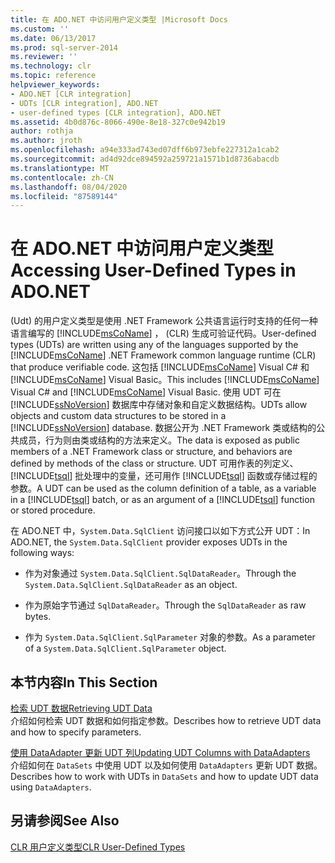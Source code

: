 ```yaml
---
title: 在 ADO.NET 中访问用户定义类型 |Microsoft Docs
ms.custom: ''
ms.date: 06/13/2017
ms.prod: sql-server-2014
ms.reviewer: ''
ms.technology: clr
ms.topic: reference
helpviewer_keywords:
- ADO.NET [CLR integration]
- UDTs [CLR integration], ADO.NET
- user-defined types [CLR integration], ADO.NET
ms.assetid: 4b0d876c-8066-490e-8e18-327c0e942b19
author: rothja
ms.author: jroth
ms.openlocfilehash: a94e333ad743ed07dff6b973ebfe227312a1cab2
ms.sourcegitcommit: ad4d92dce894592a259721a1571b1d8736abacdb
ms.translationtype: MT
ms.contentlocale: zh-CN
ms.lasthandoff: 08/04/2020
ms.locfileid: "87589144"
---
```

# <a name="accessing-user-defined-types-in-adonet"></a><span data-ttu-id="7cae5-102">在 ADO.NET 中访问用户定义类型</span><span class="sxs-lookup"><span data-stu-id="7cae5-102">Accessing User-Defined Types in ADO.NET</span></span>
  <span data-ttu-id="7cae5-103"> (Udt) 的用户定义类型是使用 .NET Framework 公共语言运行时支持的任何一种语言编写的 [!INCLUDE[msCoName](../../includes/msconame-md.md)] ， (CLR) 生成可验证代码。</span><span class="sxs-lookup"><span data-stu-id="7cae5-103">User-defined types (UDTs) are written using any of the languages supported by the [!INCLUDE[msCoName](../../includes/msconame-md.md)] .NET Framework common language runtime (CLR) that produce verifiable code.</span></span> <span data-ttu-id="7cae5-104">这包括 [!INCLUDE[msCoName](../../includes/msconame-md.md)] Visual C# 和 [!INCLUDE[msCoName](../../includes/msconame-md.md)] Visual Basic。</span><span class="sxs-lookup"><span data-stu-id="7cae5-104">This includes [!INCLUDE[msCoName](../../includes/msconame-md.md)] Visual C# and [!INCLUDE[msCoName](../../includes/msconame-md.md)] Visual Basic.</span></span> <span data-ttu-id="7cae5-105">使用 UDT 可在 [!INCLUDE[ssNoVersion](../../includes/ssnoversion-md.md)] 数据库中存储对象和自定义数据结构。</span><span class="sxs-lookup"><span data-stu-id="7cae5-105">UDTs allow objects and custom data structures to be stored in a [!INCLUDE[ssNoVersion](../../includes/ssnoversion-md.md)] database.</span></span> <span data-ttu-id="7cae5-106">数据公开为 .NET Framework 类或结构的公共成员，行为则由类或结构的方法来定义。</span><span class="sxs-lookup"><span data-stu-id="7cae5-106">The data is exposed as public members of a .NET Framework class or structure, and behaviors are defined by methods of the class or structure.</span></span> <span data-ttu-id="7cae5-107">UDT 可用作表的列定义、[!INCLUDE[tsql](../../includes/tsql-md.md)] 批处理中的变量，还可用作 [!INCLUDE[tsql](../../includes/tsql-md.md)] 函数或存储过程的参数。</span><span class="sxs-lookup"><span data-stu-id="7cae5-107">A UDT can be used as the column definition of a table, as a variable in a [!INCLUDE[tsql](../../includes/tsql-md.md)] batch, or as an argument of a [!INCLUDE[tsql](../../includes/tsql-md.md)] function or stored procedure.</span></span>  
  
 <span data-ttu-id="7cae5-108">在 ADO.NET 中，`System.Data.SqlClient` 访问接口以如下方式公开 UDT：</span><span class="sxs-lookup"><span data-stu-id="7cae5-108">In ADO.NET, the `System.Data.SqlClient` provider exposes UDTs in the following ways:</span></span>  
  
-   <span data-ttu-id="7cae5-109">作为对象通过 `System.Data.SqlClient.SqlDataReader`。</span><span class="sxs-lookup"><span data-stu-id="7cae5-109">Through the `System.Data.SqlClient.SqlDataReader` as an object.</span></span>  
  
-   <span data-ttu-id="7cae5-110">作为原始字节通过 `SqlDataReader`。</span><span class="sxs-lookup"><span data-stu-id="7cae5-110">Through the `SqlDataReader` as raw bytes.</span></span>  
  
-   <span data-ttu-id="7cae5-111">作为 `System.Data.SqlClient.SqlParameter` 对象的参数。</span><span class="sxs-lookup"><span data-stu-id="7cae5-111">As a parameter of a `System.Data.SqlClient.SqlParameter` object.</span></span>  
  
## <a name="in-this-section"></a><span data-ttu-id="7cae5-112">本节内容</span><span class="sxs-lookup"><span data-stu-id="7cae5-112">In This Section</span></span>  
 [<span data-ttu-id="7cae5-113">检索 UDT 数据</span><span class="sxs-lookup"><span data-stu-id="7cae5-113">Retrieving UDT Data</span></span>](accessing-user-defined-types-retrieving-udt-data.md)  
 <span data-ttu-id="7cae5-114">介绍如何检索 UDT 数据和如何指定参数。</span><span class="sxs-lookup"><span data-stu-id="7cae5-114">Describes how to retrieve UDT data and how to specify parameters.</span></span>  
  
 [<span data-ttu-id="7cae5-115">使用 DataAdapter 更新 UDT 列</span><span class="sxs-lookup"><span data-stu-id="7cae5-115">Updating UDT Columns with DataAdapters</span></span>](accessing-user-defined-types-updating-udt-columns-with-dataadapters.md)  
 <span data-ttu-id="7cae5-116">介绍如何在 `DataSets` 中使用 UDT 以及如何使用 `DataAdapters` 更新 UDT 数据。</span><span class="sxs-lookup"><span data-stu-id="7cae5-116">Describes how to work with UDTs in `DataSets` and how to update UDT data using `DataAdapters`.</span></span>  
  
## <a name="see-also"></a><span data-ttu-id="7cae5-117">另请参阅</span><span class="sxs-lookup"><span data-stu-id="7cae5-117">See Also</span></span>  
 [<span data-ttu-id="7cae5-118">CLR 用户定义类型</span><span class="sxs-lookup"><span data-stu-id="7cae5-118">CLR User-Defined Types</span></span>](clr-user-defined-types.md)  
  
  
